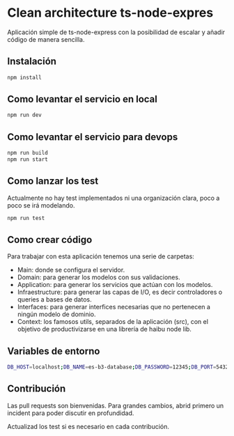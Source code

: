 # Clean architecture ts-node-expres

Aplicación simple de ts-node-express con la posibilidad de escalar y añadir código de manera sencilla.

## Instalación

```bash
npm install
```

## Como levantar el servicio en local

```bash
npm run dev
```

## Como levantar el servicio para devops

```bash
npm run build
npm run start
```
## Como lanzar los test

Actualmente no hay test implementados ni una organización clara, poco a poco se irá modelando.

```bash
npm run test
```

## Como crear código

Para trabajar con esta aplicación tenemos una serie de carpetas:
- Main: donde se configura el servidor.
- Domain: para generar los modelos con sus validaciones.
- Application: para generar los servicios que actúan con los modelos.
- Infraestructure: para generar las capas de I/O, es decir controladores o queries a bases de datos.
- Interfaces: para generar interfices necesarias que no pertenecen a ningún modelo de dominio.
- Context: los famosos utils, separados de la aplicación (src), con el objetivo de productivizarse en una librería de haibu node lib.

## Variables de entorno

```sh
DB_HOST=localhost;DB_NAME=es-b3-database;DB_PASSWORD=12345;DB_PORT=5432;DB_USERNAME=user;SW_HOST=localhost;SW_PORT=3000;MAIL_USER=moviemate@zohomail.eu;MAIL_PASS=Movie@1234ADJLMN;SECRET_KEY=ES-UB-B3
```

## Contribución

Las pull requests son bienvenidas. Para grandes cambios, abrid primero un incident para poder discutir en profundidad.

Actualizad los test si es necesario en cada contribución.